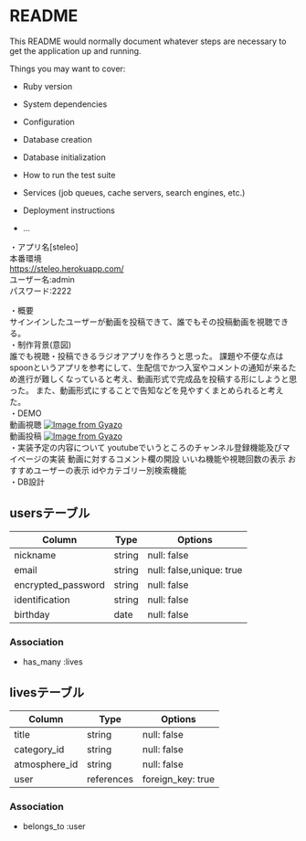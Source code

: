 # README

This README would normally document whatever steps are necessary to get the
application up and running.

Things you may want to cover:

* Ruby version

* System dependencies

* Configuration

* Database creation

* Database initialization

* How to run the test suite

* Services (job queues, cache servers, search engines, etc.)

* Deployment instructions

* ...

・アプリ名[steleo]  
本番環境  
https://steleo.herokuapp.com/  
ユーザー名:admin  
パスワード:2222  



・概要  
サインインしたユーザーが動画を投稿できて、誰でもその投稿動画を視聴できる。  
・制作背景(意図)  
誰でも視聴・投稿できるラジオアプリを作ろうと思った。
課題や不便な点はspoonというアプリを参考にして、生配信でかつ入室やコメントの通知が来るため進行が難しくなっていると考え、動画形式で完成品を投稿する形にしようと思った。
また、動画形式にすることで告知などを見やすくまとめられると考えた。  
・DEMO  
動画視聴
[![Image from Gyazo](https://i.gyazo.com/f8375e89ce49168a77f7c2b7f5e72dc6.gif)](https://gyazo.com/f8375e89ce49168a77f7c2b7f5e72dc6)  
動画投稿
[![Image from Gyazo](https://i.gyazo.com/b2abfca9ea530ba3bd3830b85d9b9f25.gif)](https://gyazo.com/b2abfca9ea530ba3bd3830b85d9b9f25)  
・実装予定の内容について
youtubeでいうところのチャンネル登録機能及びマイページの実装
動画に対するコメント欄の開設
いいね機能や視聴回数の表示
おすすめユーザーの表示
idやカテゴリー別検索機能  
・DB設計

## usersテーブル

| Column            | Type   | Options                 |
| ----------------- | ------ | ----------------------- |
| nickname          | string | null: false             |
| email             | string | null: false,unique: true|
| encrypted_password| string | null: false             |
| identification    | string | null: false             |
| birthday          | date   | null: false             |




### Association

- has_many :lives


## livesテーブル

| Column            | Type      | Options          |
| ----------------- | --------- | ---------------- |
| title             | string    | null: false      |
| category_id       | string    | null: false      |
| atmosphere_id     | string    | null: false      |
| user              | references| foreign_key: true|




### Association

- belongs_to :user


